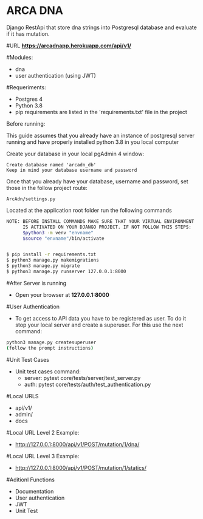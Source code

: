 # ARCA DNA

Django RestApi that store dna strings into Postgresql database
and evaluate if it has mutation.

#URL
**https://arcadnapp.herokuapp.com/api/v1/**

#Modules:

- dna
- user authentication (using JWT)

#Requeriments:

- Postgres 4
- Python 3.8
- pip requirements are listed in the 'requirements.txt' file in the project

Before running:

This guide assumes that you already have an instance of postgresql server running and have properly installed python 3.8 in you local computer


Create your database in your local pgAdmin 4 window:
```
Create database named 'arcadn_db'
Keep in mind your database username and password
```

Once that you already have your database, username and password, set those in the follow project route:
```
ArcAdn/settings.py
```


Located at the application root folder run the following commands
```sh
NOTE: BEFORE INSTALL COMMANDS MAKE SURE THAT YOUR VIRTUAL ENVIRONMENT
      IS ACTIVATED ON YOUR DJANGO PROJECT. IF NOT FOLLOW THIS STEPS:
      $python3 -m venv "envname"
      $source "envname"/bin/activate     


$ pip install -r requirements.txt
$ python3 manage.py makemigrations
$ python3 manage.py migrate
$ python3 manage.py runserver 127.0.0.1:8000
```

#After Server is running

- Open your browser at **127.0.0.1:8000**

#User Authentication

- To get access to API data you have to be registered as user. To do it stop your local server and create a superuser. For this use the next command:
```sh
python3 manage.py createsuperuser
(follow the prompt instructions)
```

#Unit Test Cases

- Unit test cases command:
    - server: pytest core/tests/server/test_server.py
    - auth: pytest core/tests/auth/test_authentication.py

#Local URLS
- api/v1/
- admin/
- docs

#Local URL Level 2 Example:
- http://127.0.0.1:8000/api/v1/POST/mutation/1/dna/ 

#Local URL Level 3 Example:
- http://127.0.0.1:8000/api/v1/POST/mutation/1/statics/

#Aditionl Functions
- Documentation
- User authentication
- JWT
- Unit Test
